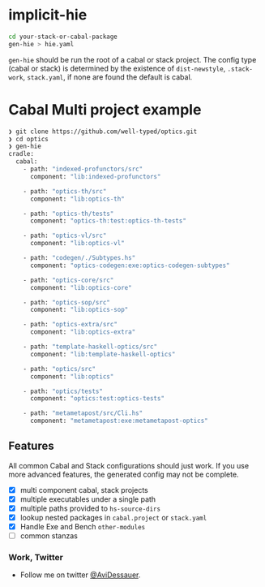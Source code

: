 # implicit-hie
```bash
cd your-stack-or-cabal-package
gen-hie > hie.yaml
```
`gen-hie` should be run the root of a cabal or stack project.
The config type (cabal or stack) is determined by the existence of
`dist-newstyle`, `.stack-work`, `stack.yaml`, if none are found the default is cabal.

# Cabal Multi project example
```bash
❯ git clone https://github.com/well-typed/optics.git
❯ cd optics
❯ gen-hie
cradle:
  cabal:
    - path: "indexed-profunctors/src"
      component: "lib:indexed-profunctors"

    - path: "optics-th/src"
      component: "lib:optics-th"

    - path: "optics-th/tests"
      component: "optics-th:test:optics-th-tests"

    - path: "optics-vl/src"
      component: "lib:optics-vl"

    - path: "codegen/./Subtypes.hs"
      component: "optics-codegen:exe:optics-codegen-subtypes"

    - path: "optics-core/src"
      component: "lib:optics-core"

    - path: "optics-sop/src"
      component: "lib:optics-sop"

    - path: "optics-extra/src"
      component: "lib:optics-extra"

    - path: "template-haskell-optics/src"
      component: "lib:template-haskell-optics"

    - path: "optics/src"
      component: "lib:optics"

    - path: "optics/tests"
      component: "optics:test:optics-tests"

    - path: "metametapost/src/Cli.hs"
      component: "metametapost:exe:metametapost-optics"

```

## Features

All common Cabal and Stack configurations should just work.
If you use more advanced features, the generated config may not be complete.

- [x] multi component cabal, stack projects
- [x] multiple executables under a single path
- [x] multiple paths provided to `hs-source-dirs`
- [x] lookup nested packages in `cabal.project` or `stack.yaml`
- [x] Handle Exe and Bench `other-modules`
- [ ] common stanzas

### Work, Twitter
- Follow me on twitter [@AviDessauer](https://twitter.com/AviDessauer).
